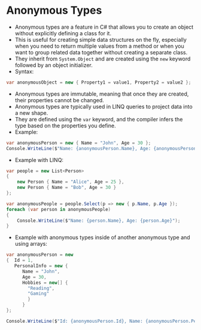 # Anonymous Types

- Anonymous types are a feature in C# that allows you to create an object without explicitly defining a class for it.
- This is useful for creating simple data structures on the fly, especially when you need to return multiple values from a method or when you want to group related data together without creating a separate class.
- They inherit from `System.Object` and are created using the `new` keyword followed by an object initializer.
- Syntax:

```csharp
var anonymousObject = new { Property1 = value1, Property2 = value2 };
```

- Anonymous types are immutable, meaning that once they are created, their properties cannot be changed.
- Anonymous types are typically used in LINQ queries to project data into a new shape.
- They are defined using the `var` keyword, and the compiler infers the type based on the properties you define.
- Example:

```csharp
var anonymousPerson = new { Name = "John", Age = 30 };
Console.WriteLine($"Name: {anonymousPerson.Name}, Age: {anonymousPerson.Age}");
```

- Example with LINQ:

```csharp
var people = new List<Person>
{
    new Person { Name = "Alice", Age = 25 },
    new Person { Name = "Bob", Age = 30 }
};

var anonymousPeople = people.Select(p => new { p.Name, p.Age });
foreach (var person in anonymousPeople)
{
    Console.WriteLine($"Name: {person.Name}, Age: {person.Age}");
}
```

- Example with anonymous types inside of another anonymous type and using arrays:

```csharp
var anonymousPerson = new
{  Id = 1,
   PersonalInfo = new {
      Name = "John",
      Age = 30,
      Hobbies = new[] {
        "Reading",
        "Gaming"
        }
      }
};

Console.WriteLine($"Id: {anonymousPerson.Id}, Name: {anonymousPerson.PersonalInfo.Name}, Age: {anonymousPerson.PersonalInfo.Age}, Hobbies: {string.Join(", ", anonymousPerson.PersonalInfo.Hobbies)}");
```
